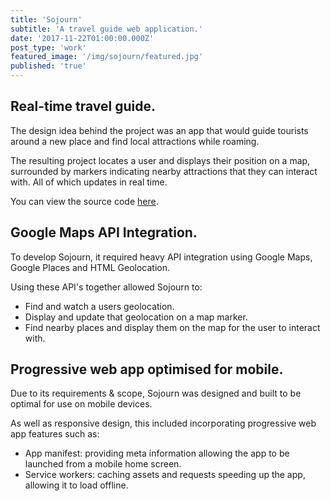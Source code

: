```yaml
---
title: 'Sojourn'
subtitle: 'A travel guide web application.'
date: '2017-11-22T01:00:00.000Z'
post_type: 'work'
featured_image: '/img/sojourn/featured.jpg'
published: 'true'
---
```


## Real-time travel guide.
The design idea behind the project was an app that would guide tourists around a new place and find local attractions while roaming.

The resulting project locates a user and displays their position on a map, surrounded by markers indicating nearby attractions that they can interact with. All of which updates in real time.

You can view the source code [here](https://github.com/alexboffey/sojourn "Sojourn source code").

## Google Maps API Integration.
To develop Sojourn, it required heavy API integration using Google Maps, Google Places and HTML Geolocation.

Using these API's together allowed Sojourn to:

- Find and watch a users geolocation.
- Display and update that geolocation on a map marker.
- Find nearby places and display them on the map for the user to interact with.

## Progressive web app optimised for mobile.
Due to its requirements & scope, Sojourn was designed and built to be optimal for use on mobile devices.

As well as responsive design, this included incorporating progressive web app features such as:

- App manifest: providing meta information allowing the app to be launched from a mobile home screen.
- Service workers: caching assets and requests speeding up the app, allowing it to load offline.
